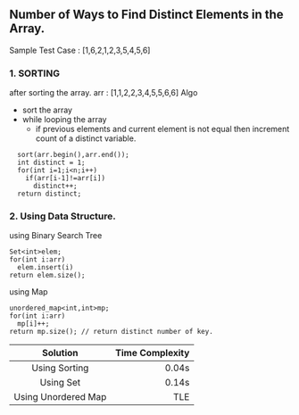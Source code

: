 ## Number of Ways to Find Distinct Elements in the Array.
Sample Test Case : [1,6,2,1,2,3,5,4,5,6]
### 1. SORTING
after sorting the array.
arr : [1,1,2,2,3,4,5,5,6,6]
Algo
- sort the array
- while looping the array
  - if previous elements and current element is not equal then increment count of a distinct variable. 
```
  sort(arr.begin(),arr.end());
  int distinct = 1;
  for(int i=1;i<n;i++)
    if(arr[i-1]!=arr[i])
      distinct++;
  return distinct;
```
### 2. Using Data Structure.
using Binary Search Tree
```
Set<int>elem;
for(int i:arr)
  elem.insert(i)
return elem.size();
```
using Map
```
unordered_map<int,int>mp;
for(int i:arr)
  mp[i]++;
return mp.size(); // return distinct number of key. 
```
|Solution | Time Complexity|
|:-------------------------:|-----------------:|
|Using Sorting|0.04s|
|Using Set|0.14s|
|Using Unordered Map|TLE|
